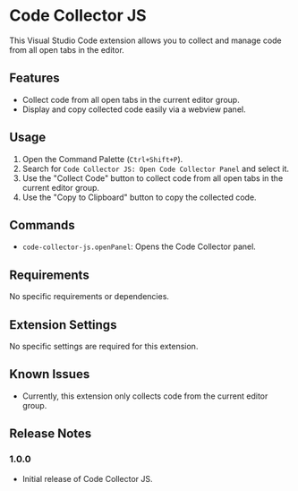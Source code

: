 # Code Collector JS

This Visual Studio Code extension allows you to collect and manage code from all open tabs in the editor.

## Features
- Collect code from all open tabs in the current editor group.
- Display and copy collected code easily via a webview panel.

## Usage
1. Open the Command Palette (`Ctrl+Shift+P`).
2. Search for `Code Collector JS: Open Code Collector Panel` and select it.
3. Use the "Collect Code" button to collect code from all open tabs in the current editor group.
4. Use the "Copy to Clipboard" button to copy the collected code.

## Commands
- `code-collector-js.openPanel`: Opens the Code Collector panel.

## Requirements
No specific requirements or dependencies.

## Extension Settings
No specific settings are required for this extension.

## Known Issues
- Currently, this extension only collects code from the current editor group.

## Release Notes
### 1.0.0
- Initial release of Code Collector JS.
